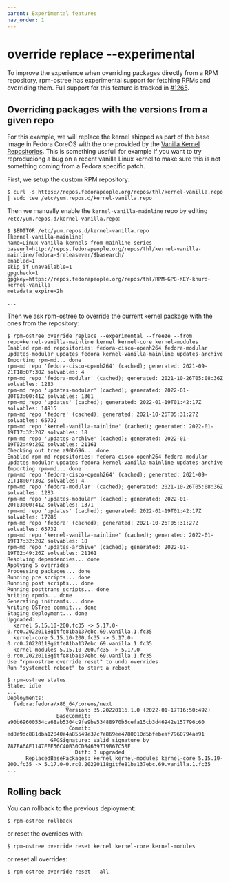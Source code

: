 ```yaml
---
parent: Experimental features
nav_order: 1
---
```


# override replace --experimental

To improve the experience when overriding packages directly from a RPM
repository, rpm-ostree has experimental support for fetching RPMs and
overriding them. Full support for this feature is tracked in [#1265].

## Overriding packages with the versions from a given repo

For this example, we will replace the kernel shipped as part of the base image
in Fedora CoreOS with the one provided by the [Vanilla Kernel Repositories].
This is something usefull for example if you want to try reproduciong a bug on
a recent vanilla Linux kernel to make sure this is not something coming from a
Fedora specific patch.

First, we setup the custom RPM repository:

```
$ curl -s https://repos.fedorapeople.org/repos/thl/kernel-vanilla.repo | sudo tee /etc/yum.repos.d/kernel-vanilla.repo
```

Then we manually enable the `kernel-vanilla-mainline` repo by editing
`/etc/yum.repos.d/kernel-vanilla.repo`:

```
$ $EDITOR /etc/yum.repos.d/kernel-vanilla.repo
[kernel-vanilla-mainline]
name=Linux vanilla kernels from mainline series
baseurl=http://repos.fedorapeople.org/repos/thl/kernel-vanilla-mainline/fedora-$releasever/$basearch/
enabled=1
skip_if_unavailable=1
gpgcheck=1
gpgkey=https://repos.fedorapeople.org/repos/thl/RPM-GPG-KEY-knurd-kernel-vanilla
metadata_expire=2h

...
```

Then we ask rpm-ostree to override the current kernel package with the ones from the repository:

```
$ rpm-ostree override replace --experimental --freeze --from repo=kernel-vanilla-mainline kernel kernel-core kernel-modules
Enabled rpm-md repositories: fedora-cisco-openh264 fedora-modular updates-modular updates fedora kernel-vanilla-mainline updates-archive
Importing rpm-md... done
rpm-md repo 'fedora-cisco-openh264' (cached); generated: 2021-09-21T18:07:30Z solvables: 4
rpm-md repo 'fedora-modular' (cached); generated: 2021-10-26T05:08:36Z solvables: 1283
rpm-md repo 'updates-modular' (cached); generated: 2022-01-20T03:00:41Z solvables: 1361
rpm-md repo 'updates' (cached); generated: 2022-01-19T01:42:17Z solvables: 14915
rpm-md repo 'fedora' (cached); generated: 2021-10-26T05:31:27Z solvables: 65732
rpm-md repo 'kernel-vanilla-mainline' (cached); generated: 2022-01-19T17:32:20Z solvables: 18
rpm-md repo 'updates-archive' (cached); generated: 2022-01-19T02:49:26Z solvables: 21161
Checking out tree a90b696... done
Enabled rpm-md repositories: fedora-cisco-openh264 fedora-modular updates-modular updates fedora kernel-vanilla-mainline updates-archive
Importing rpm-md... done
rpm-md repo 'fedora-cisco-openh264' (cached); generated: 2021-09-21T18:07:30Z solvables: 4
rpm-md repo 'fedora-modular' (cached); generated: 2021-10-26T05:08:36Z solvables: 1283
rpm-md repo 'updates-modular' (cached); generated: 2022-01-20T03:00:41Z solvables: 1371
rpm-md repo 'updates' (cached); generated: 2022-01-19T01:42:17Z solvables: 17285
rpm-md repo 'fedora' (cached); generated: 2021-10-26T05:31:27Z solvables: 65732
rpm-md repo 'kernel-vanilla-mainline' (cached); generated: 2022-01-19T17:32:20Z solvables: 18
rpm-md repo 'updates-archive' (cached); generated: 2022-01-19T02:49:26Z solvables: 21161
Resolving dependencies... done
Applying 5 overrides
Processing packages... done
Running pre scripts... done
Running post scripts... done
Running posttrans scripts... done
Writing rpmdb... done
Generating initramfs... done
Writing OSTree commit... done
Staging deployment... done
Upgraded:
  kernel 5.15.10-200.fc35 -> 5.17.0-0.rc0.20220118gitfe81ba137ebc.69.vanilla.1.fc35
  kernel-core 5.15.10-200.fc35 -> 5.17.0-0.rc0.20220118gitfe81ba137ebc.69.vanilla.1.fc35
  kernel-modules 5.15.10-200.fc35 -> 5.17.0-0.rc0.20220118gitfe81ba137ebc.69.vanilla.1.fc35
Use "rpm-ostree override reset" to undo overrides
Run "systemctl reboot" to start a reboot

$ rpm-ostree status
State: idle
...
Deployments:
  fedora:fedora/x86_64/coreos/next
                   Version: 35.20220116.1.0 (2022-01-17T16:50:49Z)
                BaseCommit: a90b69600554ca68ab5304c9fe9be53488970b5cefa15cb3d46942e157796c60
                    Commit: ed8e9dc881dba12840a4a85549e37c7e869ee4780010d5bfebeaf7960794ae91
              GPGSignature: Valid signature by 787EA6AE1147EEE56C40B30CDB4639719867C58F
                      Diff: 3 upgraded
      ReplacedBasePackages: kernel kernel-modules kernel-core 5.15.10-200.fc35 -> 5.17.0-0.rc0.20220118gitfe81ba137ebc.69.vanilla.1.fc35
...
```

## Rolling back

You can rollback to the previous deployment:

```
$ rpm-ostree rollback
```

or reset the overrides with:

```
$ rpm-ostree override reset kernel kernel-core kernel-modules
```

or reset all overrides:

```
$ rpm-ostree override reset --all
```

[#1265]: https://github.com/coreos/rpm-ostree/issues/1265
[Vanilla Kernel Repositories]: https://fedoraproject.org/wiki/Kernel_Vanilla_Repositories
